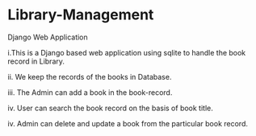 # Library-Management
Django Web Application

i.This is a Django based web application using sqlite to handle the book record in Library.

ii. We keep the records of the books in Database.

iii. The Admin can add a book in the book-record.

iv. User can search the book record on the basis of book title.

iv. Admin can delete and update a book from the particular book record.
